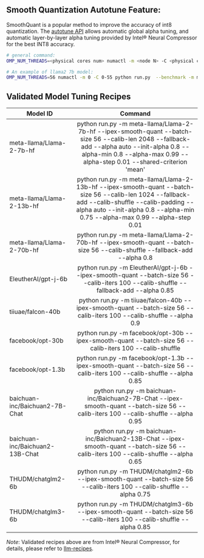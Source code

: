 ## Smooth Quantization Autotune Feature:
SmoothQuant is a popular method to improve the accuracy of int8 quantization. The [autotune API](../../../../../docs/tutorials/features/sq_recipe_tuning_api.md) allows automatic global alpha tuning, and automatic layer-by-layer alpha tuning provided by Intel® Neural Compressor for the best INT8 accuracy.
```bash
# general command:
OMP_NUM_THREADS=<physical cores num> numactl -m <node N> -C <physical cores list> python run.py  --benchmark -m <MODEL_ID> --ipex-smooth-quant --alpha auto  --output-dir "saved_results"

# An example of llama2 7b model:
OMP_NUM_THREADS=56 numactl -m 0 -C 0-55 python run.py  --benchmark -m meta-llama/Llama-2-7b-hf --ipex-smooth-quant --alpha auto
```

## Validated Model Tuning Recipes
| Model ID | Command |
|---|:---:|
| meta-llama/Llama-2-7b-hf | python run.py -m meta-llama/Llama-2-7b-hf --ipex-smooth-quant --batch-size 56 --calib-len 2048 --fallback-add --alpha auto --init-alpha 0.8 --alpha-min 0.8 --alpha-max 0.99 --alpha-step 0.01 --shared-criterion 'mean' |
| meta-llama/Llama-2-13b-hf | python run.py -m meta-llama/Llama-2-13b-hf --ipex-smooth-quant --batch-size 56 --calib-len 1024 --fallback-add --calib-shuffle --calib-padding --alpha auto --init-alpha 0.8 --alpha-min 0.75 --alpha-max 0.99 --alpha-step 0.01 |
| meta-llama/Llama-2-70b-hf | python run.py -m meta-llama/Llama-2-70b-hf --ipex-smooth-quant --batch-size 56 --calib-shuffle --fallback-add --alpha 0.8 |
| EleutherAI/gpt-j-6b | python run.py -m EleutherAI/gpt-j-6b --ipex-smooth-quant --batch-size 56 --calib-iters 100 --calib-shuffle --fallback-add --alpha 0.85 |
| tiiuae/falcon-40b | python run.py -m tiiuae/falcon-40b --ipex-smooth-quant --batch-size 56 --calib-iters 100 --calib-shuffle --alpha 0.9 |
| facebook/opt-30b | python run.py -m facebook/opt-30b --ipex-smooth-quant --batch-size 56 --calib-iters 100 --calib-shuffle |
| facebook/opt-1.3b | python run.py -m facebook/opt-1.3b --ipex-smooth-quant --batch-size 56 --calib-iters 100 --calib-shuffle --alpha 0.85 |
| baichuan-inc/Baichuan2-7B-Chat | python run.py -m baichuan-inc/Baichuan2-7B-Chat --ipex-smooth-quant --batch-size 56 --calib-iters 100 --calib-shuffle --alpha 0.95 |
| baichuan-inc/Baichuan2-13B-Chat | python run.py -m baichuan-inc/Baichuan2-13B-Chat --ipex-smooth-quant --batch-size 56 --calib-iters 100 --calib-shuffle --alpha 0.65 |
| THUDM/chatglm2-6b | python run.py -m THUDM/chatglm2-6b --ipex-smooth-quant --batch-size 56 --calib-iters 100 --calib-shuffle --alpha 0.75 |
| THUDM/chatglm3-6b | python run.py -m THUDM/chatglm3-6b --ipex-smooth-quant --batch-size 56 --calib-iters 100 --calib-shuffle --alpha 0.85 |

*Note*: Validated recipes above are from Intel® Neural Compressor, for details, please refer to [llm-recipes](https://github.com/intel/intel-extension-for-transformers/blob/main/examples/huggingface/pytorch/text-generation/quantization/llm_quantization_recipes.md).
